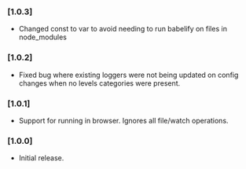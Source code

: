 ### [1.0.3]
* Changed const to var to avoid needing to run babelify on files in node_modules

### [1.0.2]
* Fixed bug where existing loggers were not being updated on config changes when no levels categories were present.

### [1.0.1]
* Support for running in browser. Ignores all file/watch operations.

### [1.0.0]
* Initial release.